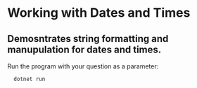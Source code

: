 # Working with Dates and Times
## Demosntrates string formatting and manupulation for dates and times.

Run the program with your question as a parameter:
```bash 
  dotnet run 
```
